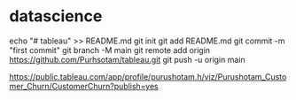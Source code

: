 # datascience
echo "# tableau" >> README.md
git init
git add README.md
git commit -m "first commit"
git branch -M main
git remote add origin https://github.com/Purhsotam/tableau.git
git push -u origin main


https://public.tableau.com/app/profile/purushotam.h/viz/Purushotam_Customer_Churn/CustomerChurn?publish=yes
